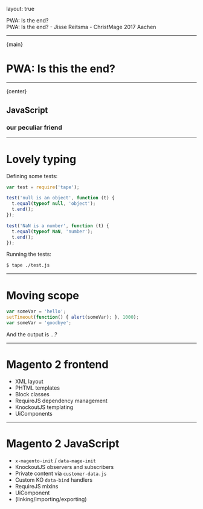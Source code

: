 layout: true
<div class="slide-heading">PWA: Is the end?</div>
<div class="slide-footer">
    <span>PWA: Is the end? - Jisse Reitsma - ChristMage 2017 Aachen</span>
</div>

---
{main}
# PWA: Is this the end?

---
{center}
## JavaScript
### our peculiar friend

---
# Lovely typing
Defining some tests:
```js
var test = require('tape');

test('null is an object', function (t) {
  t.equal(typeof null, 'object');
  t.end();
});

test('NaN is a number', function (t) {
  t.equal(typeof NaN, 'number');
  t.end();
});
```

Running the tests:
```bash
$ tape ./test.js
```

---
# Moving scope
```js
var someVar = 'hello';
setTimeout(function() { alert(someVar); }, 1000);
var someVar = 'goodbye';
```

And the output is ...?

---
# Magento 2 frontend
- XML layout
- PHTML templates
- Block classes
- RequireJS dependency management
- KnockoutJS templating
- UiComponents

---
# Magento 2 JavaScript
- `x-magento-init` / `data-mage-init`
- KnockoutJS observers and subscribers
- Private content via `customer-data.js`
- Custom KO `data-bind` handlers
- RequireJS mixins
- UiComponent
- (linking/importing/exporting)
